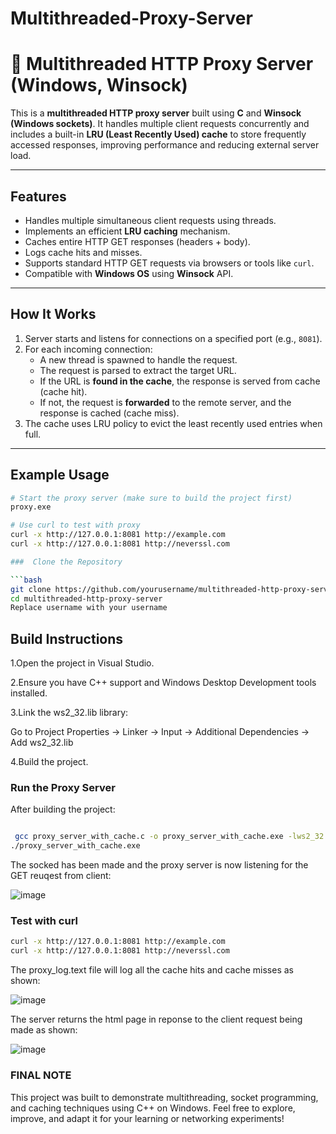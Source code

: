 # Multithreaded-Proxy-Server

# 🔗 Multithreaded HTTP Proxy Server (Windows, Winsock)

This is a **multithreaded HTTP proxy server** built using **C** and **Winsock (Windows sockets)**. It handles multiple client requests concurrently and includes a built-in **LRU (Least Recently Used) cache** to store frequently accessed responses, improving performance and reducing external server load.

---

## Features

-  Handles multiple simultaneous client requests using threads.
-  Implements an efficient **LRU caching** mechanism.
-  Caches entire HTTP GET responses (headers + body).
-  Logs cache hits and misses.
-  Supports standard HTTP GET requests via browsers or tools like `curl`.
-  Compatible with **Windows OS** using **Winsock** API.

---

##  How It Works

1. Server starts and listens for connections on a specified port (e.g., `8081`).
2. For each incoming connection:
   - A new thread is spawned to handle the request.
   - The request is parsed to extract the target URL.
   - If the URL is **found in the cache**, the response is served from cache (cache hit).
   - If not, the request is **forwarded** to the remote server, and the response is cached (cache miss).
3. The cache uses LRU policy to evict the least recently used entries when full.

---

##  Example Usage

```bash
# Start the proxy server (make sure to build the project first)
proxy.exe

# Use curl to test with proxy
curl -x http://127.0.0.1:8081 http://example.com
curl -x http://127.0.0.1:8081 http://neverssl.com

###  Clone the Repository

```bash
git clone https://github.com/yourusername/multithreaded-http-proxy-server.git
cd multithreaded-http-proxy-server
Replace username with your username

```
##  Build Instructions
1.Open the project in Visual Studio.

2.Ensure you have C++ support and Windows Desktop Development tools installed.

3.Link the ws2_32.lib library:

Go to Project Properties → Linker → Input → Additional Dependencies → Add ws2_32.lib

4.Build the project.

###  Run the Proxy Server

After building the project:

```bash

 gcc proxy_server_with_cache.c -o proxy_server_with_cache.exe -lws2_32 -mconsole
./proxy_server_with_cache.exe

```
The socked has been made and the proxy server is now listening for the GET reuqest from client:

![image](https://github.com/user-attachments/assets/6d8ba43e-d564-4b6e-8176-7cb7916eb56c)


###  Test with curl
```bash
curl -x http://127.0.0.1:8081 http://example.com
curl -x http://127.0.0.1:8081 http://neverssl.com

```
The proxy_log.text file will log all the cache hits and cache misses as shown:

![image](https://github.com/user-attachments/assets/e17532b6-3106-4836-a683-4460ecc2a9cb)

The server returns the html page in reponse to the client request being made as shown:

![image](https://github.com/user-attachments/assets/a9dc8fbf-d1f3-4612-ac63-00d30593474e)

### FINAL NOTE
This project was built to demonstrate multithreading, socket programming, and caching techniques using C++ on Windows. Feel free to explore, improve, and adapt it for your learning or networking experiments!





